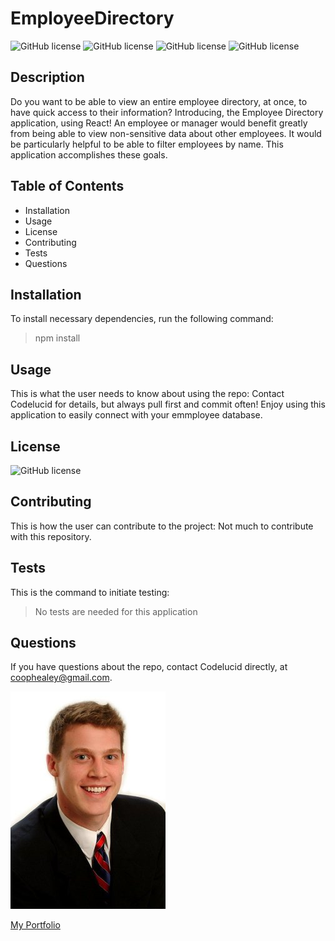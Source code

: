 # EmployeeDirectory  

![GitHub license](https://img.shields.io/badge/Skill-HTML-brightgreen) ![GitHub license](https://img.shields.io/badge/Skill-CSS-blue) ![GitHub license](https://img.shields.io/badge/Skill-JavaScript-red) ![GitHub license](https://img.shields.io/badge/Skill-React-purple)

## Description  

Do you want to be able to view an entire employee directory, at once, to have quick access to their information?  Introducing, the Employee Directory application, using React!  An employee or manager would benefit greatly from being able to view non-sensitive data about other employees. It would be particularly helpful to be able to filter employees by name.  This application accomplishes these goals.

## Table of Contents
- Installation 
- Usage
- License
- Contributing
- Tests
- Questions  

## Installation  

To install necessary dependencies, run the following command:
>npm install  

## Usage  

This is what the user needs to know about using the repo:
Contact Codelucid for details, but always pull first and commit often!  Enjoy using this application to easily connect with your emmployee database.  

## License  

![GitHub license](https://img.shields.io/badge/license-None-brightgreen)

## Contributing  

This is how the user can contribute to the project:
Not much to contribute with this repository.  

## Tests  

This is the command to initiate testing:
>No tests are needed for this application  

## Questions  

If you have questions about the repo, contact Codelucid directly, at coophealey@gmail.com.

[![My Profile Picture](/profilePic.png)](https://github.com/codelucid "My Profile Picture")

[My Portfolio](https://codelucid.github.io/Portfolio/ "My Portfolio")
